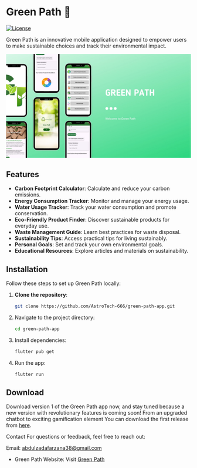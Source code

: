 # Green Path 🌱

[![License](https://img.shields.io/badge/license-MIT-blue.svg)](LICENSE)

Green Path is an innovative mobile application designed to empower users to make sustainable choices and track their environmental impact. 

![App Screenshot](assets/app_photo.jpg)

## Features

- **Carbon Footprint Calculator**: Calculate and reduce your carbon emissions.
- **Energy Consumption Tracker**: Monitor and manage your energy usage.
- **Water Usage Tracker**: Track your water consumption and promote conservation.
- **Eco-Friendly Product Finder**: Discover sustainable products for everyday use.
- **Waste Management Guide**: Learn best practices for waste disposal.
- **Sustainability Tips**: Access practical tips for living sustainably.
- **Personal Goals**: Set and track your own environmental goals.
- **Educational Resources**: Explore articles and materials on sustainability.

## Installation

Follow these steps to set up Green Path locally:

1. **Clone the repository**:
   ```bash
   git clone https://github.com/AstroTech-666/green-path-app.git
2. Navigate to the project directory:
      ```bash
   cd green-path-app
   
3. Install dependencies:
      ```bash
   flutter pub get

4. Run the app:
      ```bash
   flutter run

## Download

Download version 1 of the Green Path app now, and stay tuned because a new version with revolutionary features is coming soon! 
From an upgraded chatbot to exciting gamification element
You can download the first release from [here](https://github.com/AstroTech-666/green-path-app/releases/tag/v1.0.0).

Contact
For questions or feedback, feel free to reach out:

Email: abdulzadafarzana38@gmail.com

- Green Path Website: Visit [Green Path](https://greenpathwebsite.netlify.app)
